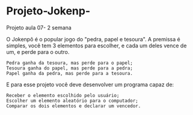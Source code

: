 # Projeto-Jokenp-
Projeto aula 07- 2 semana 

O Jokenpô é o popular jogo do "pedra, papel e tesoura". A premissa é simples, você tem 3 elementos para escolher, e cada um deles vence de um, e perde para o outro.

    Pedra ganha da tesoura, mas perde para o papel;
    Tesoura ganha do papel, mas perde para a pedra;
    Papel ganha da pedra, mas perde para a tesoura.

E para esse projeto você deve desenvolver um programa capaz de:

    Receber o elemento escolhido pelo usuário;
    Escolher um elemento aleatório para o computador;
    Comparar os dois elementos e declarar um vencedor.
